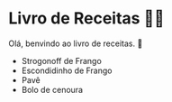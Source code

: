 # Livro de Receitas :man_cook:



Olá, benvindo ao livro de receitas. :book:

- Strogonoff de Frango
- Escondidinho de Frango
- Pavê
- Bolo de cenoura
